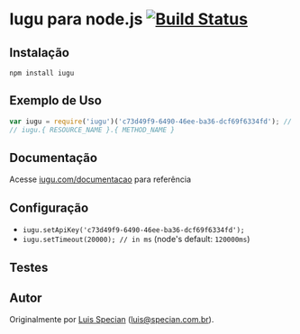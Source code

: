 # Iugu para node.js [![Build Status](https://travis-ci.org/iugu/iugu-node.png?branch=master)](https://travis-ci.org/iugu/iugu-node)

## Instalação

`npm install iugu`

## Exemplo de Uso
```js
var iugu = require('iugu')('c73d49f9-6490-46ee-ba36-dcf69f6334fd'); // Ache sua chave API no Painel
// iugu.{ RESOURCE_NAME }.{ METHOD_NAME }
```
## Documentação

Acesse [iugu.com/documentacao](http://iugu.com/documentacao) para referência

## Configuração

 * `iugu.setApiKey('c73d49f9-6490-46ee-ba36-dcf69f6334fd');`
 * `iugu.setTimeout(20000); // in ms` (node's default: `120000ms`)

## Testes

## Autor

Originalmente por [Luis Specian](https://github.com/lspecian) (luis@specian.com.br).
